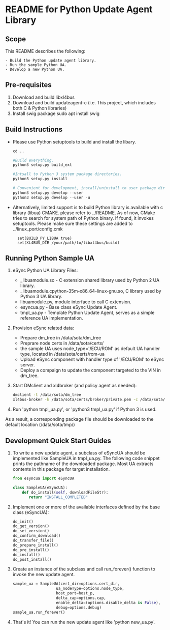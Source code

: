 # README for Python Update Agent Library

## Scope

This README describes the following:

    - Build the Python update agent library.
    - Run the sample Python UA.
    - Develop a new Python UA.

## Pre-requisites

1. Download and build libxl4bus
1. Download and build updateagent-c (i.e. This project, which includes both C & Python libraries)
1. Install swig package
    sudo apt install swig

## Build Instructions

- Please use Python setuptools to build and install the libary.

    ```python
    cd ..

    #Build everything.
    python3 setup.py build_ext

    #Intsall to Python 3 system package directories.
    python3 setup.py install

    # Convenient for development, install/uninstall to user package directories.
    python3 setup.py develop --user
    python3 setup.py develop --user -u
    ```

- Alternatively, limited support is to build Python library is available with c library (libua) CMAKE. please refer to ../README. As of now, CMake tries to search for system path of Python binary. If found, it invokes setuptools. Please make sure these settings are added to ../linux_port/config.cmk

        set(BUILD_PY_LIBUA true)
        set(XL4BUS_DIR /your/path/to/libxl4bus/build)

## Running Python Sample UA

1. eSync Python UA Library Files:

    - _libuamodule.so - C extension shared library used by Python 2 UA library.
    - _libuamodule.cpython-35m-x86_64-linux-gnu.so, C library used by Python 3 UA library.
    - libuamodule.py, module interface to call C extension.
    - esyncua.py - Base class eSync Update Agent.  
    - tmpl_ua.py - Template Python Update Agent, serves as  a simple reference UA implementation.  

2. Provision eSync related data:

    - Prepare dm_tree in /data/sota/dm_tree
    - Preprare node certs in /data/sota/certs/
    - the sample UA uses node_type='/ECU/ROM' as default UA handler type, located in /data/sota/certs/rom-ua
    - Upload eSync component with handler type of '/ECU/ROM' to eSync server.
    - Deploy a compaign to update the component targeted to the VIN in dm_tree.

3. Start DMclient and xl4broker (and policy agent as needed):

    ```bash
    dmclient -t /data/sota/dm_tree
    xl4bus-broker -k /data/sota/certs/broker/private.pem -c /data/sota/certs/broker/cert.pem -t /data/sota/certs/ca/ca.pem
    ```

4. Run 'python tmpl_ua.py', or  'python3 tmpl_ua.py' if Python 3 is used.

As a result, a corresponding package file should be downloaded to the default location (/data/sota/tmp/)

## Development Quick Start Guides

1. To write a new update agent, a subclass of eSyncUA should be implemented like SampleUA in tmpl_ua.py. The following code snippet prints the pathname of the downloaded package. Most UA extracts contents in this package for target installation.

    ```python
    from esyncua import eSyncUA

    class SampleUA(eSyncUA):
        def do_install(self, downloadFileStr):
           return "INSTALL_COMPLETED"
    ```

1. Implement one or more of the available interfaces defined by the base class (eSyncUA):

    ```python
    do_init()
    do_get_version()
    do_set_version()
    do_confirm_download()
    do_transfer_file()
    do_prepare_install()
    do_pre_install()
    do_install()
    do_post_install()
    ```

1. Create an instance of the subclass and call run_forever() function to invoke the new update agent.

    ```python
    sample_ua = SampleUA(cert_dir=options.cert_dir,
                       ua_nodeType=options.node_type,
                       host_port=host_p,
                       delta_cap=options.cap,
                       enable_delta=(options.disable_delta is False),
                       debug=options.debug)
    sample_ua.run_forever()
    ```

1. That's it! You can run the new update agent like 'python new_ua.py'.

